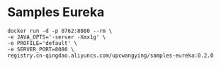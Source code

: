 # Samples Eureka

```docker
docker run -d -p 8762:8080 --rm \
-e JAVA_OPTS='-server -Xmx1g' \
-e PROFILE='default' \
-e SERVER_PORT=8080 \
registry.cn-qingdao.aliyuncs.com/upcwangying/samples-eureka:0.2.0
```
